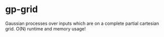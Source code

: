 gp-grid
=======

Gaussian processes over inputs which are on a complete partial cartesian grid. O(N) runtime and memory usage! 
